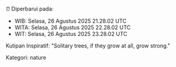 ⏰ Diperbarui pada:
- WIB: Selasa, 26 Agustus 2025 21.28.02 UTC
- WITA: Selasa, 26 Agustus 2025 22.28.02 UTC
- WIT: Selasa, 26 Agustus 2025 23.28.02 UTC

Kutipan Inspiratif:
"Solitary trees, if they grow at all, grow strong."


Kategori: nature

